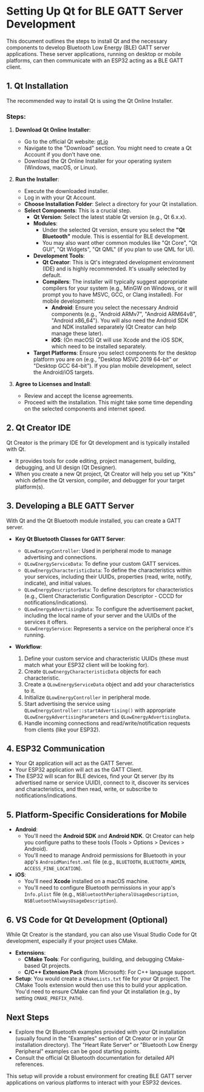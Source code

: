 # Setting Up Qt for BLE GATT Server Development

This document outlines the steps to install Qt and the necessary components to develop Bluetooth Low Energy (BLE) GATT server applications. These server applications, running on desktop or mobile platforms, can then communicate with an ESP32 acting as a BLE GATT client.

## 1. Qt Installation

The recommended way to install Qt is using the Qt Online Installer.

### Steps:
1.  **Download Qt Online Installer**:
    *   Go to the official Qt website: [qt.io](https://www.qt.io/)
    *   Navigate to the "Download" section. You might need to create a Qt Account if you don't have one.
    *   Download the Qt Online Installer for your operating system (Windows, macOS, or Linux).

2.  **Run the Installer**:
    *   Execute the downloaded installer.
    *   Log in with your Qt Account.
    *   **Choose Installation Folder**: Select a directory for your Qt installation.
    *   **Select Components**: This is a crucial step.
        *   **Qt Version**: Select the latest stable Qt version (e.g., Qt 6.x.x).
        *   **Modules**:
            *   Under the selected Qt version, ensure you select the **"Qt Bluetooth"** module. This is essential for BLE development.
            *   You may also want other common modules like "Qt Core", "Qt GUI", "Qt Widgets", "Qt QML" (if you plan to use QML for UI).
        *   **Development Tools**:
            *   **Qt Creator**: This is Qt's integrated development environment (IDE) and is highly recommended. It's usually selected by default.
            *   **Compilers**: The installer will typically suggest appropriate compilers for your system (e.g., MinGW on Windows, or it will prompt you to have MSVC, GCC, or Clang installed). For mobile development:
                *   **Android**: Ensure you select the necessary Android components (e.g., "Android ARMv7", "Android ARM64v8", "Android x86_64"). You will also need the Android SDK and NDK installed separately (Qt Creator can help manage these later).
                *   **iOS**: (On macOS) Qt will use Xcode and the iOS SDK, which need to be installed separately.
        *   **Target Platforms**: Ensure you select components for the desktop platform you are on (e.g., "Desktop MSVC 2019 64-bit" or "Desktop GCC 64-bit"). If you plan mobile development, select the Android/iOS targets.

3.  **Agree to Licenses and Install**:
    *   Review and accept the license agreements.
    *   Proceed with the installation. This might take some time depending on the selected components and internet speed.

## 2. Qt Creator IDE

Qt Creator is the primary IDE for Qt development and is typically installed with Qt.
*   It provides tools for code editing, project management, building, debugging, and UI design (Qt Designer).
*   When you create a new Qt project, Qt Creator will help you set up "Kits" which define the Qt version, compiler, and debugger for your target platform(s).

## 3. Developing a BLE GATT Server

With Qt and the Qt Bluetooth module installed, you can create a GATT server.

*   **Key Qt Bluetooth Classes for GATT Server**:
    *   `QLowEnergyController`: Used in peripheral mode to manage advertising and connections.
    *   `QLowEnergyServiceData`: To define your custom GATT services.
    *   `QLowEnergyCharacteristicData`: To define the characteristics within your services, including their UUIDs, properties (read, write, notify, indicate), and initial values.
    *   `QLowEnergyDescriptorData`: To define descriptors for characteristics (e.g., Client Characteristic Configuration Descriptor - CCCD for notifications/indications).
    *   `QLowEnergyAdvertisingData`: To configure the advertisement packet, including the local name of your server and the UUIDs of the services it offers.
    *   `QLowEnergyService`: Represents a service on the peripheral once it's running.

*   **Workflow**:
    1.  Define your custom service and characteristic UUIDs (these must match what your ESP32 client will be looking for).
    2.  Create `QLowEnergyCharacteristicData` objects for each characteristic.
    3.  Create a `QLowEnergyServiceData` object and add your characteristics to it.
    4.  Initialize `QLowEnergyController` in peripheral mode.
    5.  Start advertising the service using `QLowEnergyController::startAdvertising()` with appropriate `QLowEnergyAdvertisingParameters` and `QLowEnergyAdvertisingData`.
    6.  Handle incoming connections and read/write/notification requests from clients (like your ESP32).

## 4. ESP32 Communication

*   Your Qt application will act as the GATT Server.
*   Your ESP32 application will act as the GATT Client.
*   The ESP32 will scan for BLE devices, find your Qt server (by its advertised name or service UUID), connect to it, discover its services and characteristics, and then read, write, or subscribe to notifications/indications.

## 5. Platform-Specific Considerations for Mobile

*   **Android**:
    *   You'll need the **Android SDK** and **Android NDK**. Qt Creator can help you configure paths to these tools (Tools > Options > Devices > Android).
    *   You'll need to manage Android permissions for Bluetooth in your app's `AndroidManifest.xml` file (e.g., `BLUETOOTH`, `BLUETOOTH_ADMIN`, `ACCESS_FINE_LOCATION`).
*   **iOS**:
    *   You'll need **Xcode** installed on a macOS machine.
    *   You'll need to configure Bluetooth permissions in your app's `Info.plist` file (e.g., `NSBluetoothPeripheralUsageDescription`, `NSBluetoothAlwaysUsageDescription`).

## 6. VS Code for Qt Development (Optional)

While Qt Creator is the standard, you can also use Visual Studio Code for Qt development, especially if your project uses CMake.
*   **Extensions**:
    *   **CMake Tools**: For configuring, building, and debugging CMake-based Qt projects.
    *   **C/C++ Extension Pack** (from Microsoft): For C++ language support.
*   **Setup**: You would create a `CMakeLists.txt` file for your Qt project. The CMake Tools extension would then use this to build your application. You'd need to ensure CMake can find your Qt installation (e.g., by setting `CMAKE_PREFIX_PATH`).

## Next Steps
*   Explore the Qt Bluetooth examples provided with your Qt installation (usually found in the "Examples" section of Qt Creator or in your Qt installation directory). The "Heart Rate Server" or "Bluetooth Low Energy Peripheral" examples can be good starting points.
*   Consult the official Qt Bluetooth documentation for detailed API references.

This setup will provide a robust environment for creating BLE GATT server applications on various platforms to interact with your ESP32 devices.